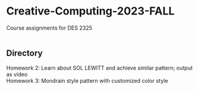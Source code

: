 # Creative-Computing-2023-FALL
Course assignments for DES 2325  
<br/>

## Directory
Homework 2: Learn about SOL LEWITT and achieve similar pattern; output as video  
Homework 3: Mondrain style pattern with customized color style
